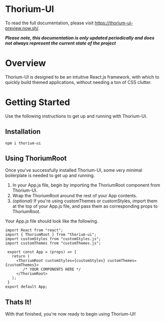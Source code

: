 # Thorium-UI

To read the full documentation, please visit https://thorium-ui-preview.now.sh/.

**_Please note, this documentation is only updated periodically and does not always represent the current state of the project_**

# Overview

Thorium-UI is designed to be an intuitive React.js framework, with which to quickly build themed applications, without needing a ton of CSS clutter.

# Getting Started

Use the following instructions to get up and running with Thorium-UI.

## Installation

`npm i thorium-ui`

## Using ThoriumRoot

Once you've successfully installed Thorium-UI, some very minimal boilerplate is needed to get up and running.

1. In your App.js file, begin by importing the ThoriumRoot component from Thorium-UI.
2. Wrap the ThoriumRoot around the rest of your App contents.
3. _(optional)_ If you're using customThemes or customStyles, import them at the top of your App.js file, and pass them as corresponding props to ThoriumRoot.

Your App.js file should look like the following.

```
import React from "react";
import { ThoriumRoot } from "thorium-ui";
import customStyles from "customStyles.js";
import customThemes from "customThemes.js";

 export const App = (props) => {
   return (
     <ThoriumRoot customStyles={customStyles} customThemes={customThemes}>
        /* YOUR COMPONENTS HERE */
     </ThoriumRoot>
   );
 }
export default App;
```

## Thats It!

With that finished, you're now ready to begin using Thorium-UI!
